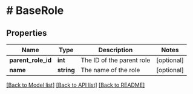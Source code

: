 # # BaseRole

## Properties

Name | Type | Description | Notes
------------ | ------------- | ------------- | -------------
**parent_role_id** | **int** | The ID of the parent role | [optional]
**name** | **string** | The name of the role | [optional]

[[Back to Model list]](../../README.md#models) [[Back to API list]](../../README.md#endpoints) [[Back to README]](../../README.md)
